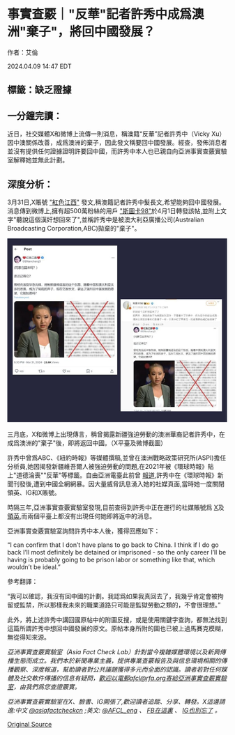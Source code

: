 # 事實查覈｜"反華"記者許秀中成爲澳洲"棄子"，將回中國發展？

作者：艾倫

2024.04.09 14:47 EDT

## 標籤：缺乏證據

## 一分鐘完讀：

近日，社交媒體X和微博上流傳一則消息，稱澳籍“反華”記者許秀中（Vicky Xu）因中澳關係改善，成爲澳洲的棄子，因此發文稱要回中國發展。經查，發佈消息者並沒有提供任何證據證明許要回中國，而許秀中本人也已親自向亞洲事實查覈實驗室解釋她並無此計劃。

## 深度分析：

3月31日,X賬號 ["紅色江西"](https://twitter.com/BNanchang3/status/1774383638676705482) 發文,稱澳籍記者許秀中髮長文,希望能夠回中國發展。消息傳到微博上,擁有超500萬粉絲的用戶 ["斯圖卡98"](https://weibo.com/3279710155/5018275930965698)於4月1日轉發該帖,並附上文字"聽說這個漢奸想回來了",並稱許秀中是被澳大利亞廣播公司(Australian Broadcasting Corporation,ABC)拋棄的"棄子"。

![三月底，X和微博上出現傳言，稱曾揭露新疆強迫勞動的澳洲華裔記者許秀中，在成爲澳洲的"棄子"後，即將返回中國。（X平臺及微博截圖）](images/2V3EM66X7G4OCJF3CU6C7LV63A.jpg)

三月底，X和微博上出現傳言，稱曾揭露新疆強迫勞動的澳洲華裔記者許秀中，在成爲澳洲的"棄子"後，即將返回中國。（X平臺及微博截圖）

許秀中曾爲ABC、《紐約時報》等媒體撰稿,並曾在澳洲戰略政策研究所(ASPI)擔任分析員,她因揭發新疆維吾爾人被強迫勞動的問題,在2021年被《環球時報》貼上"道德淪喪""反華"等標籤。自由亞洲電臺此前曾 [報道](https://www.rfa.org/cantonese/features/hottopic/reporters-03222023093342.html),許秀中在《環球時報》新聞刊發後,遭到中國全網網暴。因大量威脅訊息湧入她的社媒頁面,當時她一度關閉領英、IG和X賬號。

時隔三年,亞洲事實查覈實驗室發現,目前查得到許秀中正在運行的社媒賬號爲 [X](https://twitter.com/veryvickyxu)及 [領英](https://www.linkedin.com/in/veryvickyxu/),而兩個平臺上都沒有出現任何她即將返中的消息。

亞洲事實查覈實驗室詢問許秀中本人後，獲得回應如下：

“I can confirm that I don’t have plans to go back to China. I think if I do go back I’ll most definitely be detained or imprisoned - so the only career I’ll be having is probably going to be prison labor or something like that, which wouldn’t be ideal.”

參考翻譯：

“我可以確認，我沒有回中國的計劃。我認爲如果我真回去了，我幾乎肯定會被拘留或監禁，所以那樣我未來的職業道路只可能是監獄勞動之類的，不會很理想。”

此外，將上述許秀中講回國原帖中的附圖反搜，或是使用關鍵字查詢，都無法找到這篇所謂許秀中想回中國發展的原文。原帖本身所附的圖也已被上過馬賽克模糊，無從得知來源。

*亞洲事實查覈實驗室（Asia Fact Check Lab）針對當今複雜媒體環境以及新興傳播生態而成立。我們本於新聞專業主義，提供專業查覈報告及與信息環境相關的傳播觀察、深度報道，幫助讀者對公共議題獲得多元而全面的認識。讀者若對任何媒體及社交軟件傳播的信息有疑問，歡迎以電郵afcl@rfa.org寄給亞洲事實查覈實驗室，由我們爲您查證覈實。*

*亞洲事實查覈實驗室在X、臉書、IG開張了,歡迎讀者追蹤、分享、轉發。X這邊請進:中文*  [*@asiafactcheckcn*](https://twitter.com/asiafactcheckcn)  *;英文:*  [*@AFCL\_eng*](https://twitter.com/AFCL_eng)  *、*  [*FB在這裏*](https://www.facebook.com/asiafactchecklabcn)  *、*  [*IG也別忘了*](https://www.instagram.com/asiafactchecklab/)  *。*



[Original Source](https://www.rfa.org/mandarin/shishi-hecha/hc-04092024144312.html)